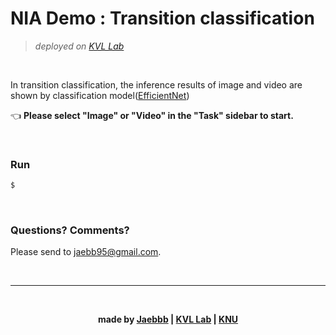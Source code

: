 # NIA Demo : Transition classification
>*deployed on [KVL Lab](http://vl.knu.ac.kr)*

<br/>

In transition classification, the inference results of image and video are shown by classification model([EfficientNet](https://github.com/lukemelas/EfficientNet-PyTorch))

👈 **Please select "Image" or "Video" in the "Task" sidebar to start.**

<br/>

### Run
```bash
$ 
```

<br/>

### Questions? Comments?

Please send to [jaebb95@gmail.com](mailto://jaebb95@gmail.com).

<br/>

---

<br/>

**<div align="center">made by [Jaebbb](https://github.com/jaebbb) | [KVL Lab](http://vl.knu.ac.kr) | [KNU](http://knu.ac.kr)</div>**
